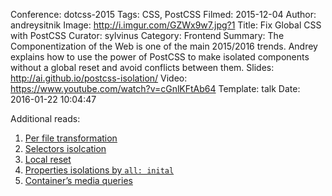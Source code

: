 Conference: dotcss-2015
Tags: CSS, PostCSS
Filmed: 2015-12-04
Author: andreysitnik
Image: http://i.imgur.com/GZWx9w7.jpg?1
Title: Fix Global CSS with PostCSS
Curator: sylvinus
Category: Frontend
Summary: The Componentization of the Web is one of the main 2015/2016 trends. Andrey explains how to use the power of PostCSS to make isolated components without a global reset and avoid conflicts between them.
Slides: http://ai.github.io/postcss-isolation/
Video: https://www.youtube.com/watch?v=cGnlKFtAb64
Template: talk
Date: 2016-01-22 10:04:47

Additional reads: </br>

1. [Per file transformation](https://github.com/postcss/postcss-use)
2. [Selectors isolcation](https://github.com/outpunk/postcss-modules)
3. [Local reset](https://github.com/maximkoretskiy/postcss-autoreset)
4. [Properties isolations by `all: inital`](https://github.com/MoOx/postcss-cssnext)
4. [Container’s media queries](https://github.com/ausi/cq-prolyfill)

